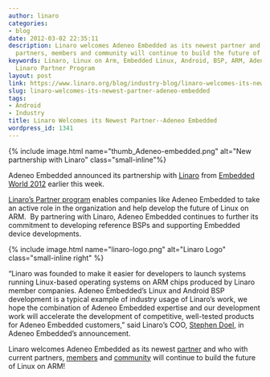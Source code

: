```yaml
---
author: linaro
categories:
- blog
date: 2012-03-02 22:35:11
description: Linaro welcomes Adeneo Embedded as its newest partner and who with current
  partners, members and community will continue to build the future of Linux on ARM!
keywords: Linaro, Linux on Arm, Embedded Linux, Android, BSP, ARM, Adeno Embedded,
  Linaro Partner Program
layout: post
link: https://www.linaro.org/blog/industry-blog/linaro-welcomes-its-newest-partner-adeneo-embedded/
slug: linaro-welcomes-its-newest-partner-adeneo-embedded
tags:
- Android
- Industry
title: Linaro Welcomes its Newest Partner--Adeneo Embedded
wordpress_id: 1341
---
```


{% include image.html name="thumb_Adeneo-embedded.png" alt="New partnership with Linaro" class="small-inline"%}

Adeneo Embedded announced its partnership with [Linaro](http://www.linaro.org/) from [Embedded World 2012](http://www.embedded-world.de/en/) earlier this week.

[Linaro’s Partner program](http://www.linaro.org/partners/) enables companies like Adeneo Embedded to take an active role in the organization and help develop the future of Linux on ARM.  By partnering with Linaro, Adeneo Embedded continues to further its commitment to developing reference BSPs and supporting Embedded device developments.

{% include image.html name="linaro-logo.png" alt="Linaro Logo" class="small-inline right" %}

“Linaro was founded to make it easier for developers to launch systems running Linux-based operating systems on ARM chips produced by Linaro member companies. Adeneo Embedded’s Linux and Android BSP development is a typical example of industry usage of Linaro’s work, we hope the combination of Adeneo Embedded expertise and our development work will accelerate the development of competitive, well-tested products for Adeneo Embedded customers,” said Linaro’s COO, [Stephen Doel](http://www.linaro.org/about/meet-the-team/stephen-doel/), in Adeneo Embedded’s announcement.

Linaro welcomes Adeneo Embedded as its newest [partner](http://www.linaro.org/partners) and who with current partners, [members](http://www.linaro.org/members) and [community](http://www.linaro.org/engineering/getting-started/discuss) will continue to build the future of Linux on ARM!